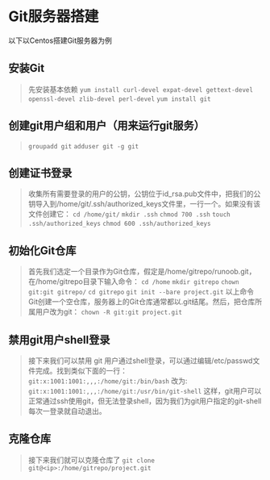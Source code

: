 # Git服务器搭建
以下以Centos搭建Git服务器为例

## 安装Git
>先安装基本依赖
>`yum install curl-devel expat-devel gettext-devel openssl-devel zlib-devel perl-devel` 
>`yum install git`

## 创建git用户组和用户（用来运行git服务）
>`groupadd git`
>`adduser git -g git`

## 创建证书登录
>收集所有需要登录的用户的公钥，公钥位于id_rsa.pub文件中，把我们的公钥导入到/home/git/.ssh/authorized_keys文件里，一行一个。如果没有该文件创建它：
>`cd /home/git/`
>`mkdir .ssh`
>`chmod 700 .ssh`
>`touch .ssh/authorized_keys`
>`chmod 600 .ssh/authorized_keys`

## 初始化Git仓库
>首先我们选定一个目录作为Git仓库，假定是/home/gitrepo/runoob.git，在/home/gitrepo目录下输入命令：
>`cd /home`
>`mkdir gitrepo`
>`chown git:git gitrepo/`
>`cd gitrepo`
>`git init --bare project.git`
>以上命令Git创建一个空仓库，服务器上的Git仓库通常都以.git结尾。然后，把仓库所属用户改为git：
>`chown -R git:git project.git`

## 禁用git用户shell登录
>接下来我们可以禁用 git 用户通过shell登录，可以通过编辑/etc/passwd文件完成。找到类似下面的一行：
>`git:x:1001:1001:,,,:/home/git:/bin/bash`
>改为:
>`git:x:1001:1001:,,,:/home/git:/usr/bin/git-shell`
>这样，git用户可以正常通过ssh使用git，但无法登录shell，因为我们为git用户指定的git-shell每次一登录就自动退出。

## 克隆仓库
>接下来我们就可以克隆仓库了
>`git clone git@<ip>:/home/gitrepo/project.git`